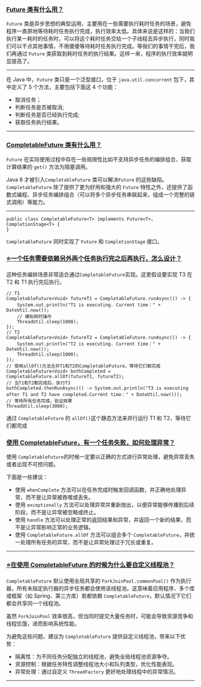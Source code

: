 ### [Future 类有什么用？](#future-类有什么用)

`Future` 类是异步思想的典型运用，主要用在一些需要执行耗时任务的场景，避免程序一直原地等待耗时任务执行完成，执行效率太低。具体来说是这样的：当我们执行某一耗时的任务时，可以将这个耗时任务交给一个子线程去异步执行，同时我们可以干点其他事情，不用傻傻等待耗时任务执行完成。等我们的事情干完后，我们再通过 `Future` 类获取到耗时任务的执行结果。这样一来，程序的执行效率就明显提高了。

------



在 Java 中，`Future` 类只是一个泛型接口，位于 `java.util.concurrent` 包下，其中定义了 5 个方法，主要包括下面这 4 个功能：

- 取消任务；
- 判断任务是否被取消;
- 判断任务是否已经执行完成;
- 获取任务执行结果。

------

### [CompletableFuture 类有什么用？](#completablefuture-类有什么用)

`Future` 在实际使用过程中存在一些局限性比如不支持异步任务的编排组合、获取计算结果的 `get()` 方法为阻塞调用。

Java 8 才被引入`CompletableFuture` 类可以解决`Future` 的这些缺陷。`CompletableFuture` 除了提供了更为好用和强大的 `Future` 特性之外，还提供了函数式编程、异步任务编排组合（可以将多个异步任务串联起来，组成一个完整的链式调用）等能力。

------

	public class CompletableFuture<T> implements Future<T>, CompletionStage<T> {
	}
`CompletableFuture` 同时实现了 `Future` 和 `CompletionStage` 接口。



### [⭐️一个任务需要依赖另外两个任务执行完之后再执行，怎么设计？](https://javaguide.cn/java/concurrent/java-concurrent-questions-03.html#⭐️一个任务需要依赖另外两个任务执行完之后再执行-怎么设计)

这种任务编排场景非常适合通过`CompletableFuture`实现。这里假设要实现 T3 在 T2 和 T1 执行完后执行。	


	// T1
	CompletableFuture<Void> futureT1 = CompletableFuture.runAsync(() -> {
	    System.out.println("T1 is executing. Current time：" + DateUtil.now());
	    // 模拟耗时操作
	    ThreadUtil.sleep(1000);
	});
	// T2
	CompletableFuture<Void> futureT2 = CompletableFuture.runAsync(() -> {
	    System.out.println("T2 is executing. Current time：" + DateUtil.now());
	    ThreadUtil.sleep(1000);
	});
	// 使用allOf()方法合并T1和T2的CompletableFuture，等待它们都完成
	CompletableFuture<Void> bothCompleted = CompletableFuture.allOf(futureT1, futureT2);
	// 当T1和T2都完成后，执行T3
	bothCompleted.thenRunAsync(() -> System.out.println("T3 is executing after T1 and T2 have completed.Current time：" + DateUtil.now()));
	// 等待所有任务完成，验证效果
	ThreadUtil.sleep(3000);
通过 `CompletableFuture` 的 `allOf()`这个静态方法来并行运行 T1 和 T2，等待它们都完成

### [使用 CompletableFuture，有一个任务失败，如何处理异常？](#⭐️使用-completablefuture-有一个任务失败-如何处理异常)

使用 `CompletableFuture`的时候一定要以正确的方式进行异常处理，避免异常丢失或者出现不可控问题。

下面是一些建议：

- 使用 `whenComplete` 方法可以在任务完成时触发回调函数，并正确地处理异常，而不是让异常被吞噬或丢失。
- 使用 `exceptionally` 方法可以处理异常并重新抛出，以便异常能够传播到后续阶段，而不是让异常被忽略或终止。
- 使用 `handle` 方法可以处理正常的返回结果和异常，并返回一个新的结果，而不是让异常影响正常的业务逻辑。
- 使用 `CompletableFuture.allOf` 方法可以组合多个 `CompletableFuture`，并统一处理所有任务的异常，而不是让异常处理过于冗长或重复。

------

### [⭐️在使用 CompletableFuture 的时候为什么要自定义线程池？](#⭐️在使用-completablefuture-的时候为什么要自定义线程池)

`CompletableFuture` 默认使用全局共享的 `ForkJoinPool.commonPool()` 作为执行器，所有未指定执行器的异步任务都会使用该线程池。这意味着应用程序、多个库或框架（如 Spring、第三方库）若都依赖 `CompletableFuture`，默认情况下它们都会共享同一个线程池。

虽然 `ForkJoinPool` 效率很高，但当同时提交大量任务时，可能会导致资源竞争和线程饥饿，进而影响系统性能。

为避免这些问题，建议为 `CompletableFuture` 提供自定义线程池，带来以下优势：

- 隔离性：为不同任务分配独立的线程池，避免全局线程池资源争夺。
- 资源控制：根据任务特性调整线程池大小和队列类型，优化性能表现。
- 异常处理：通过自定义 `ThreadFactory` 更好地处理线程中的异常情况。

------

